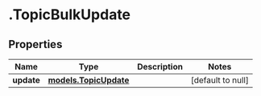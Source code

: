 # .TopicBulkUpdate

## Properties
Name | Type | Description | Notes
------------ | ------------- | ------------- | -------------
**update** | [**models.TopicUpdate**](models.TopicUpdate.md) |  | [default to null]


